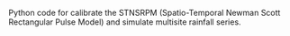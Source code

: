 Python code for calibrate the STNSRPM (Spatio-Temporal Newman Scott Rectangular Pulse Model) and simulate multisite rainfall series.
